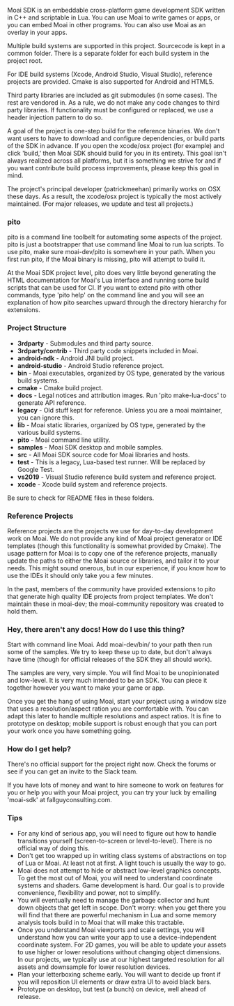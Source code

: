Moai SDK is an embeddable cross-platform game development SDK written in C++ and scriptable in Lua. You can use Moai to write games or apps, or you can embed Moai in other programs. You can also use Moai as an overlay in your apps.

Multiple build systems are supported in this project. Sourcecode is kept in a common folder. There is a separate folder for each build system in the project root.

For IDE build systems (Xcode, Android Studio, Visual Studio), reference projects are provided. Cmake is also supported for Android and HTML5.

Third party libraries are included as git submodules (in some cases). The rest are vendored in. As a rule, we do not make any code changes to third party libraries. If functionality must be configured or replaced, we use a header injection pattern to do so.

A goal of the project is one-step build for the reference binaries. We don't want users to have to download and configure dependencies, or build parts of the SDK in advance. If you open the xcode/osx project (for example) and click 'build,' then Moai SDK should build for you in its entirety. This goal isn't always realized across all platforms, but it is something we strive for and if you want contribute build process improvements, please keep this goal in mind.

The project's principal developer (patrickmeehan) primarily works on OSX these days. As a result, the xcode/osx project is typically the most actively maintained. (For major releases, we update and test all projects.)

### pito

pito is a command line toolbelt for automating some aspects of the project. pito is just a bootstrapper that use command line Moai to run lua scripts. To use pito, make sure moai-dev/pito is somewhere in your path. When you first run pito, if the Moai binary is missing, pito will attempt to build it.

At the Moai SDK project level, pito does very little beyond generating the HTML documentation for Moai's Lua interface and running some build scripts that can be used for CI. If you want to extend pito with other commands, type 'pito help' on the command line and you will see an explanation of how pito searches upward through the directory hierarchy for extensions.

### Project Structure

* __3rdparty__ - Submodules and third party source.
* __3rdparty/contrib__ - Third party code snippets included in Moai.
* __android-ndk__ - Android JNI build project.
* __android-studio__ - Android Studio reference project.
* __bin__ - Moai executables, organized by OS type, generated by the various build systems.
* __cmake__ - Cmake build project.
* __docs__ - Legal notices and attribution images. Run 'pito make-lua-docs' to generate API reference.
* __legacy__ - Old stuff kept for reference. Unless you are a moai maintainer, you can ignore this.
* __lib__ - Moai static libraries, organized by OS type, generated by the various build systems.
* __pito__ - Moai command line utility.
* __samples__ - Moai SDK desktop and mobile samples.
* __src__ - All Moai SDK source code for Moai libraries and hosts.
* __test__ - This is a legacy, Lua-based test runner. Will be replaced by Google Test.
* __vs2019__ - Visual Studio reference build system and reference project.
* __xcode__ - Xcode build system and reference projects.

Be sure to check for README files in these folders.

### Reference Projects

Reference projects are the projects we use for day-to-day development work on Moai. We do not provide any kind of Moai project generator or IDE templates (though this functionality is somewhat provided by Cmake). The usage pattern for Moai is to copy one of the reference projects, manually update the paths to either the Moai source or libraries, and tailor it to your needs. This might sound onerous, but in our experience, if you know how to use the IDEs it should only take you a few minutes.

In the past, members of the community have provided extensions to pito that generate high quality IDE projects from project templates. We don't maintain these in moai-dev; the moai-community repository was created to hold them.

### Hey, there aren't any docs! How do I use this thing?

Start with command line Moai. Add moai-dev/bin/<os> to your path then run some of the samples. We try to keep these up to date, but don't always have time (though for official releases of the SDK they all should work).

The samples are very, very simple. You will find Moai to be unopinionated and low-level. It is very much intended to be an SDK. You can piece it together however you want to make your game or app.

Once you get the hang of using Moai, start your project using a window size that uses a resolution/aspect ration you are comfortable with. You can adapt this later to handle multiple resolutions and aspect ratios. It is fine to prototype on desktop; mobile support is robust enough that you can port your work once you have something going.

### How do I get help?

There's no official support for the project right now. Check the forums or see if you can get an invite to the Slack team.

If you have lots of money and want to hire someone to work on features for you or help you with your Moai project, you can try your luck by emailing 'moai-sdk' at fallguyconsulting.com.

### Tips

* For any kind of serious app, you will need to figure out how to handle transitions yourself (screen-to-screen or level-to-level). There is no official way of doing this.
* Don't get too wrapped up in writing class systems of abstractions on top of Lua or Moai. At least not at first. A light touch is usually the way to go.
* Moai does not attempt to hide or abstract low-level graphics concepts. To get the most out of Moai, you will need to understand coordinate systems and shaders. Game development is hard. Our goal is to provide convenience, flexibility and power, not to simplify.
* You will eventually need to manage the garbage collector and hunt down objects that get left in scope. Don't worry: when you get there you will find that there are powerful mechanism in Lua and some memory analysis tools build in to Moai that will make this tractable.
* Once you understand Moai viewports and scale settings, you will understand how you can write your app to use a device-independent coordinate system. For 2D games, you will be able to update your assets to use higher or lower resolutions without changing object dimensions. In our projects, we typically use at our highest targeted resolution for all assets and downsample for lower resolution devices.
* Plan your letterboxing scheme early. You will want to decide up front if you will reposition UI elements or draw extra UI to avoid black bars.
* Prototype on desktop, but test (a bunch) on device, well ahead of release.
